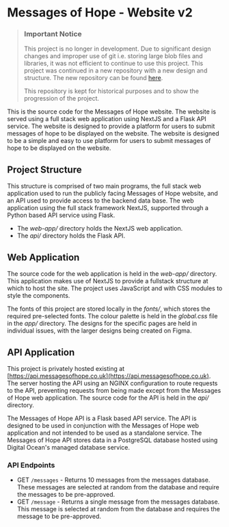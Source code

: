 # Messages of Hope - Website v2

> ### Important Notice
>
> This project is no longer in development. Due to significant design changes and improper use of git i.e. storing large blob files and libraries, it was not efficient to continue to use this project. This project was continued in a new repository with a new design and structure. The new repository can be found [here](https://git.jonathande.dev/messages-of-hope/website-v3).
>
> This repository is kept for historical purposes and to show the progression of the project.

This is the source code for the Messages of Hope website. The website is served using a full stack web application using NextJS and a Flask API service. The website is designed to provide a platform for users to submit messages of hope to be displayed on the website. The website is designed to be a simple and easy to use platform for users to submit messages of hope to be displayed on the website.

## Project Structure

This structure is comprised of two main programs, the full stack web application used to run the publicly facing Messages of Hope website, and an API used to provide access to the backend data base. The web application using the full stack framework NextJS, supported through a Python based API service using Flask.

- The *web-app/* directory holds the NextJS web application.
- The *api/* directory holds the Flask API.


## Web Application

The source code for the web application is held in the *web-app/* directory. This application makes use of NextJS to provide a fullstack structure at which to host the site. The project uses JavaScript and with CSS modules to style the components.

The fonts of this project are stored locally in the *fonts/*, which stores the required pre-selected fonts. The colour palette is held in the *global.css* file in the *app/* directory. The designs for the specific pages are held in individual issues, with the larger designs being created on Figma.


## API Application

This project is privately hosted existing at [https://api.messagesofhope.co.uk](https://api.messagesofhope.co.uk). The server hosting the API using an NGINX configuration to route requests to the API, preventing requests from being made except from the Messages of Hope web application. The source code for the API is held in the *api/* directory.

The Messages of Hope API is a Flask based API service. The API is designed to be used in conjunction with the Messages of Hope web application and not intended to be used as a standalone service. The Messages of Hope API stores data in a PostgreSQL database hosted using Digital Ocean's managed database service.

### API Endpoints

- GET `/messages` - Returns 10 messages from the messages database. These messages are selected at random from the database and require the messages to be pre-approved.
- GET `/message` - Returns a single message from the messages database. This message is selected at random from the database and requires the message to be pre-approved.
